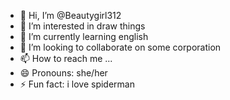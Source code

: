 - 👋 Hi, I’m @Beautygirl312
- 👀 I’m interested in draw things
- 🌱 I’m currently learning english
- 💞️ I’m looking to collaborate on some corporation
- 📫 How to reach me ...
- 😄 Pronouns: she/her
- ⚡ Fun fact: i love spiderman

<!---
Beautygirl312/Beautygirl312 is a ✨ special ✨ repository because its `README.md` (this file) appears on your GitHub profile.
You can click the Preview link to take a look at your changes.
--->
